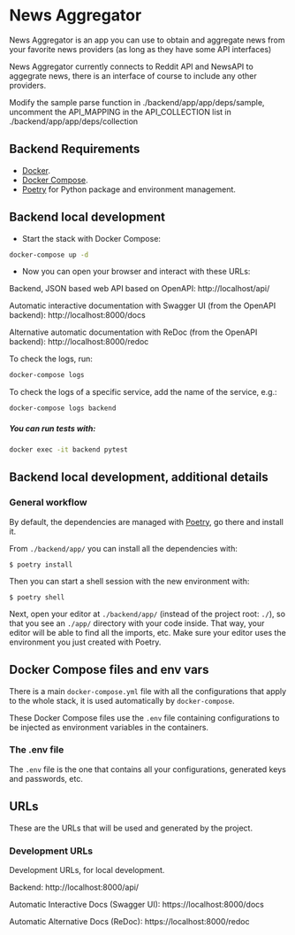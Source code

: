 # News Aggregator

News Aggregator is an app you can use to obtain and aggregate news from your favorite news providers (as long as they have some API interfaces) 

News Aggregator currently connects to Reddit API and NewsAPI to aggegrate news, there is an interface of course to include any other providers.

Modify the sample parse function in ./backend/app/app/deps/sample, uncomment the API_MAPPING in the API_COLLECTION list in ./backend/app/app/deps/collection

## Backend Requirements

* [Docker](https://www.docker.com/).
* [Docker Compose](https://docs.docker.com/compose/install/).
* [Poetry](https://python-poetry.org/) for Python package and environment management.


## Backend local development

* Start the stack with Docker Compose:

```bash
docker-compose up -d
```

* Now you can open your browser and interact with these URLs:

Backend, JSON based web API based on OpenAPI: http://localhost/api/

Automatic interactive documentation with Swagger UI (from the OpenAPI backend): http://localhost:8000/docs

Alternative automatic documentation with ReDoc (from the OpenAPI backend): http://localhost:8000/redoc


To check the logs, run:

```bash
docker-compose logs
```

To check the logs of a specific service, add the name of the service, e.g.:

```bash
docker-compose logs backend
```
##### You can run tests with: 
  
```bash
docker exec -it backend pytest
```
  
## Backend local development, additional details

### General workflow

By default, the dependencies are managed with [Poetry](https://python-poetry.org/), go there and install it.

From `./backend/app/` you can install all the dependencies with:

```console
$ poetry install
```

Then you can start a shell session with the new environment with:

```console
$ poetry shell
```

Next, open your editor at `./backend/app/` (instead of the project root: `./`), so that you see an `./app/` directory with your code inside. That way, your editor will be able to find all the imports, etc. Make sure your editor uses the environment you just created with Poetry.

## Docker Compose files and env vars

There is a main `docker-compose.yml` file with all the configurations that apply to the whole stack, it is used automatically by `docker-compose`.


These Docker Compose files use the `.env` file containing configurations to be injected as environment variables in the containers.

### The .env file

The `.env` file is the one that contains all your configurations, generated keys and passwords, etc.

## URLs

These are the URLs that will be used and generated by the project.

### Development URLs

Development URLs, for local development.


Backend: http://localhost:8000/api/

Automatic Interactive Docs (Swagger UI): https://localhost:8000/docs

Automatic Alternative Docs (ReDoc): https://localhost:8000/redoc
